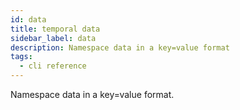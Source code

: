 ```yaml
---
id: data
title: temporal data
sidebar_label: data
description: Namespace data in a key=value format
tags:
  - cli reference
---
```


Namespace data in a key=value format.
